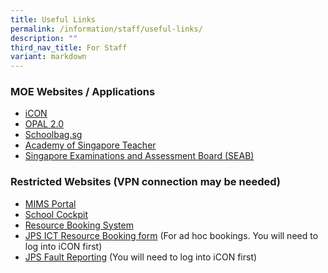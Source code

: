 ```yaml
---
title: Useful Links
permalink: /information/staff/useful-links/
description: ""
third_nav_title: For Staff
variant: markdown
---
```

### MOE Websites / Applications


*   [iCON](https://workspace.google.com/dashboard)
*   [OPAL 2.0](https://www.opal2.moe.edu.sg/app)
*   [Schoolbag.sg](http://schoolbag.sg/)
*   [Academy of Singapore Teacher](https://academyofsingaporeteachers.moe.edu.sg/)
*   [Singapore Examinations and Assessment Board (SEAB)](https://seab.gov.sg/)

  

### Restricted Websites (VPN connection may be needed)

*   [MIMS Portal](https://idp.mims.moe.gov.sg/nidp/app) 
*   [School Cockpit](https://schoolcockpit.moe.gov.sg/CP/scapp/security)
*   [Resource Booking System](https://rbs.avero-tech.com/)
*   [JPS ICT Resource Booking form](https://go.gov.sg/jps-resourcebooking) (For ad hoc bookings. You will need to log into iCON first)
*   [JPS Fault Reporting](https://docs.google.com/forms/d/e/1FAIpQLSdh7WQ8V0hbi9NSCoRnSURY8s-xKU6yj9l40UbYtMPeIRYjrA/viewform?usp=sf_link) (You will need to log into iCON first)